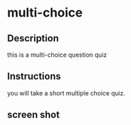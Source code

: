 # multi-choice
## Description  
this is a multi-choice question quiz
## Instructions
you will take a short multiple choice quiz.
## screen shot 